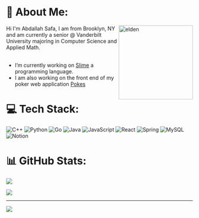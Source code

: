# 💫 About Me:
<img align="right" alt = "elden" width = "200" src = "https://www.icegif.com/wp-content/uploads/2022/03/icegif-1072.gif">

Hi I'm Abdallah Safa, I am from Brooklyn, NY and am currently a senior @ Vanderbilt University majoring in Computer Science and Applied Math.<br> <br>
+ I’m currently working on [Slime](https://github.com/AbdallahSafa/Slime) a programming language. <br>
+ I am also working on the front end of my poker web application [Pokes](https://github.com/AbdallahSafa/PokerFrontEnd)



# 💻 Tech Stack:

![C++](https://img.shields.io/badge/c++-%2300599C.svg?style=for-the-badge&logo=c%2B%2B&logoColor=white) ![Python](https://img.shields.io/badge/python-3670A0?style=for-the-badge&logo=python&logoColor=ffdd54) ![Go](https://img.shields.io/badge/go-%2300ADD8.svg?style=for-the-badge&logo=go&logoColor=white) ![Java](https://img.shields.io/badge/java-%23ED8B00.svg?style=for-the-badge&logo=openjdk&logoColor=white) ![JavaScript](https://img.shields.io/badge/javascript-%23323330.svg?style=for-the-badge&logo=javascript&logoColor=%23F7DF1E) ![React](https://img.shields.io/badge/react-%2320232a.svg?style=for-the-badge&logo=react&logoColor=%2361DAFB) ![Spring](https://img.shields.io/badge/spring-%236DB33F.svg?style=for-the-badge&logo=spring&logoColor=white) ![MySQL](https://img.shields.io/badge/mysql-4479A1.svg?style=for-the-badge&logo=mysql&logoColor=white)![Notion](https://img.shields.io/badge/Notion-%23000000.svg?style=for-the-badge&logo=notion&logoColor=white)

# 📊 GitHub Stats:
![](https://github-readme-stats.vercel.app/api?username=AbdallahSafa&theme=date_night&hide_border=false&include_all_commits=false&count_private=false)<br/>

![](https://github-readme-stats.vercel.app/api/top-langs/?username=AbdallahSafa&theme=date_night&hide_border=false&include_all_commits=false&count_private=false&layout=compact)

---
[![](https://visitcount.itsvg.in/api?id=AbdallahSafa&icon=0&color=0)](https://visitcount.itsvg.in)

<!-- Proudly created with GPRM ( https://gprm.itsvg.in ) -->
